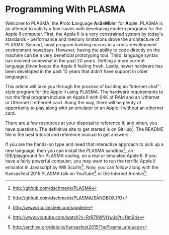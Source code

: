 # Programming With PLASMA

Welcome to PLASMA, the **P**roto **L**anguage **A**s**S**e**M**bler for **A**pple. PLASMA is an attempt to satisfy a few issues with developing modern programs for the Apple II computer. First, the Apple II is a very constrained system by today's standards - performance and memory limitations drove the architecture of PLASMA. Second, most program building occurs in a cross-development environment nowadays. However, having the ability to code directly on the machine can be a very beneficial prototyping tool. Third, language syntax has evolved somewhat in the past 20 years. Getting a more current language *flavor* keeps the Apple II feeling fresh. Lastly, newer hardware has been developed in the past 10 years that didn't have support in older languages.

This article will take you through the process of building an "internet chat"-style program for the Apple II using PLASMA. The hardware requirements to run the final program include an Apple II with 64K of RAM and an Uthernet or Uthernet II ethernet card. Along the way, there will be plenty of opportunity to play along with an emulator or an Apple II without an ethernet card.

There are a few resources at your disposal to reference if, and when, you have questions. The definitive site to get started is on GitHub[^1]. The README file is the best tutorial and reference manual to get answers.

If you are the hands-on type and need that interactive approach to pick up a new language, then you can install the PLASMA sandbox[^2], an IDE/playground for PLASMA coding, on a real or emulated Apple II.
If you have a fairly powerful computer, you may want to run the terrific Apple II emulator in Javascript by Will Scullin[^3]. Now, you can follow along with the KansasFest 2015 PLASMA talk on YouTube[^4] or the Internet Archive[^5].

[^1]: http://github.com/dschmenk/PLASMA
[^2]: http://github.com/dschmenk/PLASMA/SANDBOX.PO
[^3]: http://www.scullinsteel.com/apple/e
[^4]: http://www.youtube.com/watch?v=RrR79WVHwJo?t=11m24s
[^5]: http://archive.org/details/Kansasfest2015ThePlasmaLanguage
